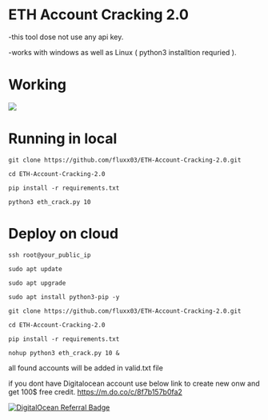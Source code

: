 # ETH Account Cracking 2.0
-this tool dose not use any api key.

-works with windows as well as Linux ( python3 installtion requried ).

# Working
![](https://iili.io/XfE9aa.gif)

# Running in local

`git clone https://github.com/fluxx03/ETH-Account-Cracking-2.0.git`

`cd ETH-Account-Cracking-2.0`

`pip install -r requirements.txt`

`python3 eth_crack.py 10`

# Deploy on cloud




`ssh root@your_public_ip`

`sudo apt update`

`sudo apt upgrade`

`sudo apt install python3-pip -y`

`git clone https://github.com/fluxx03/ETH-Account-Cracking-2.0.git`

`cd ETH-Account-Cracking-2.0`

`pip install -r requirements.txt`

`nohup python3 eth_crack.py 10 &`


all found accounts will be added in valid.txt file




if you dont have Digitalocean account use below link to create new onw and get 100$ free credit.
https://m.do.co/c/8f7b157b0fa2

<a href="https://www.digitalocean.com/?refcode=8f7b157b0fa2&utm_campaign=Referral_Invite&utm_medium=Referral_Program&utm_source=badge"><img src="https://web-platforms.sfo2.cdn.digitaloceanspaces.com/WWW/Badge%201.svg" alt="DigitalOcean Referral Badge" /></a>
